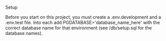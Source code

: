 Setup

Before you start on this project, you must create a .env.development and a .env.test file. Into each add PGDATABASE='database_name_here' with the correct database name for that environment (see /db/setup.sql for the database names).
